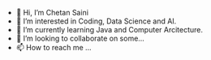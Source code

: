- 👋 Hi, I’m Chetan Saini 
- 👀 I’m interested in Coding, Data Science and AI.
- 🌱 I’m currently learning Java and Computer Arcitecture.
- 💞️ I’m looking to collaborate on some...
- 📫 How to reach me ...

<!---
chetansainikk/chetansainikk is a ✨ special ✨ repository because its `README.md` (this file) appears on your GitHub profile.
You can click the Preview link to take a look at your changes.
--->
